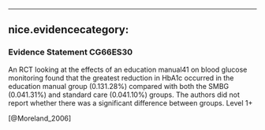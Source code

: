 
---
nice.evidencecategory: 
---

### Evidence Statement CG66ES30
An RCT looking at the effects of an education manual41 on blood glucose monitoring found
that the greatest reduction in HbA1c occurred in the education manual group (0.131.28%)
compared with both the SMBG (0.041.31%) and standard care (0.041.10%) groups. The
authors did not report whether there was a significant difference between groups. Level 1+

[@Moreland_2006]

